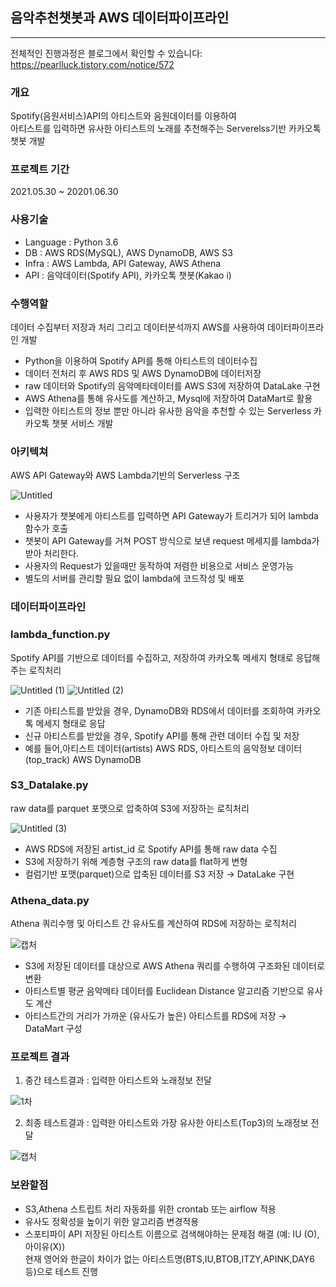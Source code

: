 ## 음악추천챗봇과 AWS 데이터파이프라인
<hr>

전체적인 진행과정은 블로그에서 확인할 수 있습니다: https://pearlluck.tistory.com/notice/572

### 개요
Spotify(음원서비스)API의 아티스트와 음원데이터를 이용하여 <br>
아티스트를 입력하면 유사한 아티스트의 노래를 추천해주는 Serverelss기반 카카오톡 챗봇 개발

### 프로젝트 기간 
2021.05.30 ~ 20201.06.30

### 사용기술
- Language : Python 3.6 <br>
- DB : AWS RDS(MySQL), AWS DynamoDB, AWS S3<br>
- Infra : AWS Lambda, API Gateway, AWS Athena<br>
- API : 음악데이터(Spotify API), 카카오톡 챗봇(Kakao i)

### 수행역할 
데이터 수집부터 저장과 처리 그리고 데이터분석까지 AWS를 사용하여 데이터파이프라인 개발
- Python을 이용하여 Spotify API를 통해 아티스트의 데이터수집
- 데이터 전처리 후 AWS RDS 및 AWS DynamoDB에 데이터저장 
- raw 데이터와 Spotify의 음악메타데이터를 AWS S3에 저장하여 DataLake 구현
- AWS Athena를 통해 유사도를 계산하고, Mysql에 저장하여 DataMart로 활용
- 입력한 아티스트의 정보 뿐만 아니라 유사한 음악을 추천할 수 있는 Serverless 카카오톡 챗봇 서비스 개발

### 아키텍쳐  
AWS API Gateway와 AWS Lambda기반의 Serverless 구조

![Untitled](https://user-images.githubusercontent.com/78723318/123921138-a845e300-d9c1-11eb-8426-ed4e4bc3c019.png)
- 사용자가 챗봇에게 아티스트를 입력하면 API Gateway가 트리거가 되어 lambda 함수가 호출
- 챗봇이 API Gateway를 거쳐 POST 방식으로 보낸 request 메세지를 lambda가 받아 처리한다.   
- 사용자의 Request가 있을때만 동작하여 저렴한 비용으로 서비스 운영가능
- 별도의 서버를 관리할 필요 없이 lambda에 코드작성 및 배포 <br>


### 데이터파이프라인 
### lambda_function.py
Spotify API를 기반으로 데이터를 수집하고, 저장하여 카카오톡 메세지 형태로 응답해주는 로직처리 <br>

![Untitled (1)](https://user-images.githubusercontent.com/78723318/123921481-007ce500-d9c2-11eb-9694-87b4d694c9a5.png)
![Untitled (2)](https://user-images.githubusercontent.com/78723318/123921519-0bd01080-d9c2-11eb-9283-7d0b966fb0db.png)


- 기존 아티스트를 받았을 경우, DynamoDB와 RDS에서 데이터를 조회하여 카카오톡 메세지 형태로 응답
- 신규 아티스트를 받았을 경우, Spotify API를 통해 관련 데이터 수집 및 저장 
- 예를 들어,아티스트 데이터(artists) AWS RDS, 아티스트의 음악정보 데이터(top_track) AWS DynamoDB

### S3_Datalake.py
raw data를 parquet 포맷으로 압축하여 S3에 저장하는 로직처리 <br>

![Untitled (3)](https://user-images.githubusercontent.com/78723318/123921987-8ac54900-d9c2-11eb-998f-46ce5d1c4a64.png)

- AWS RDS에 저장된 artist_id 로 Spotify API를 통해 raw data 수집
- S3에 저장하기 위해 계층형 구조의 raw data를 flat하게 변형
- 컬럼기반 포맷(parquet)으로 압축된 데이터를 S3 저장 →  DataLake 구현


### Athena_data.py
Athena 쿼리수행 및 아티스트 간 유사도를 계산하여 RDS에 저장하는 로직처리 <br>

![캡처](https://user-images.githubusercontent.com/78723318/124017992-57b2a200-da22-11eb-8a14-51eca5b16202.PNG)

- S3에 저장된 데이터를 대상으로 AWS Athena 쿼리를 수행하여 구조화된 데이터로 변환 
- 아티스트별 평균 음악메타 데이터를 Euclidean Distance 알고리즘 기반으로 유사도 계산
- 아티스트간의 거리가 가까운 (유사도가 높은) 아티스트를 RDS에 저장 → DataMart 구성


### 프로젝트 결과 
1. 중간 테스트결과 : 입력한 아티스트와 노래정보 전달 <br>

![1차](https://user-images.githubusercontent.com/78723318/123676531-06b67880-d87f-11eb-9735-04a6c206f647.PNG)

2. 최종 테스트결과 : 입력한 아티스트와 가장 유사한 아티스트(Top3)의 노래정보 전달 <br>

![캡처](https://user-images.githubusercontent.com/78723318/123676060-68c2ae00-d87e-11eb-9d5c-4c750a866a41.PNG)


### 보완할점

- S3,Athena 스트립트 처리 자동화를 위한 crontab 또는 airflow 적용
- 유사도 정확성을 높이기 위한 알고리즘 변경적용
- 스포티파이 API 저장된 아티스트 이름으로 검색해야하는 문제점 해결 (예: IU (O), 아이유(X)) <br>
  현재 영어와 한글이 차이가 없는 아티스트명(BTS,IU,BTOB,ITZY,APINK,DAY6 등)으로 테스트 진행
